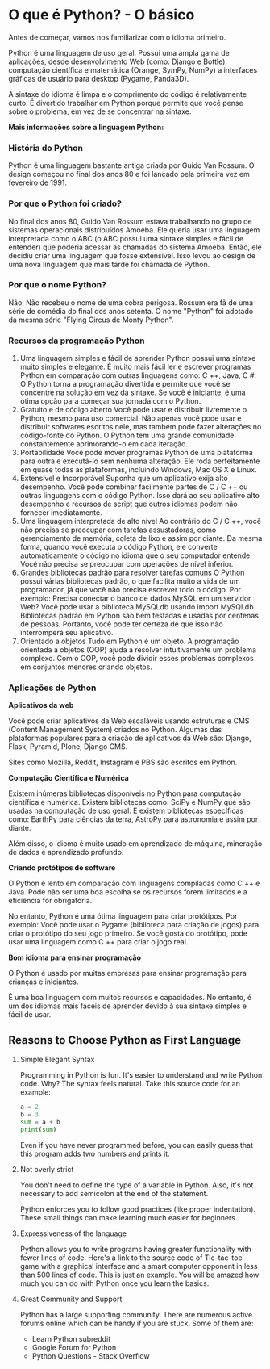 # O que é Python? - O básico

Antes de começar, vamos nos familiarizar com o idioma primeiro.

Python é uma linguagem de uso geral. Possui uma ampla gama de aplicações, desde desenvolvimento Web (como: Django e Bottle), computação científica e matemática (Orange, SymPy, NumPy) a interfaces gráficas de usuário para desktop (Pygame, Panda3D).

A sintaxe do idioma é limpa e o comprimento do código é relativamente curto. É divertido trabalhar em Python porque permite que você pense sobre o problema, em vez de se concentrar na sintaxe.

**Mais informações sobre a linguagem Python:**

### História do Python

Python é uma linguagem bastante antiga criada por Guido Van Rossum. O design começou no final dos anos 80 e foi lançado pela primeira vez em fevereiro de 1991.

### Por que o Python foi criado?

No final dos anos 80, Guido Van Rossum estava trabalhando no grupo de sistemas operacionais distribuídos Amoeba. Ele queria usar uma linguagem interpretada como o ABC (o ABC possui uma sintaxe simples e fácil de entender) que poderia acessar as chamadas do sistema Amoeba. Então, ele decidiu criar uma linguagem que fosse extensível. Isso levou ao design de uma nova linguagem que mais tarde foi chamada de Python.

### Por que o nome Python?

Não. Não recebeu o nome de uma cobra perigosa. Rossum era fã de uma série de comédia do final dos anos setenta. O nome "Python" foi adotado da mesma série "Flying Circus de Monty Python".

### Recursos da programação Python

1. Uma linguagem simples e fácil de aprender
    Python possui uma sintaxe muito simples e elegante. É muito mais fácil ler e escrever programas Python em comparação com outras linguagens como: C ++, Java, C #. O Python torna a programação divertida e permite que você se concentre na solução em vez da sintaxe.
    Se você é iniciante, é uma ótima opção para começar sua jornada com o Python.
2. Gratuito e de código aberto
    Você pode usar e distribuir livremente o Python, mesmo para uso comercial. Não apenas você pode usar e distribuir softwares escritos nele, mas também pode fazer alterações no código-fonte do Python.
    O Python tem uma grande comunidade constantemente aprimorando-o em cada iteração.
3. Portabilidade
    Você pode mover programas Python de uma plataforma para outra e executá-lo sem nenhuma alteração.
    Ele roda perfeitamente em quase todas as plataformas, incluindo Windows, Mac OS X e Linux.
4. Extensível e Incorporável
    Suponha que um aplicativo exija alto desempenho. Você pode combinar facilmente partes de C / C ++ ou outras linguagens com o código Python.
    Isso dará ao seu aplicativo alto desempenho e recursos de script que outros idiomas podem não fornecer imediatamente.
5. Uma linguagem interpretada de alto nível
    Ao contrário do C / C ++, você não precisa se preocupar com tarefas assustadoras, como gerenciamento de memória, coleta de lixo e assim por diante.
    Da mesma forma, quando você executa o código Python, ele converte automaticamente o código no idioma que o seu computador entende. Você não precisa se preocupar com operações de nível inferior.
6. Grandes bibliotecas padrão para resolver tarefas comuns O
    Python possui várias bibliotecas padrão, o que facilita muito a vida de um programador, já que você não precisa escrever todo o código. Por exemplo: Precisa conectar o banco de dados MySQL em um servidor Web? Você pode usar a biblioteca MySQLdb usando import MySQLdb.
    Bibliotecas padrão em Python são bem testadas e usadas por centenas de pessoas. Portanto, você pode ter certeza de que isso não interromperá seu aplicativo.
7. Orientado a objetos
    Tudo em Python é um objeto. A programação orientada a objetos (OOP) ajuda a resolver intuitivamente um problema complexo.
    Com o OOP, você pode dividir esses problemas complexos em conjuntos menores criando objetos.

### Aplicações de Python

**Aplicativos da web**

Você pode criar aplicativos da Web escaláveis ​​usando estruturas e CMS (Content Management System) criados no Python. Algumas das plataformas populares para a criação de aplicativos da Web são: Django, Flask, Pyramid, Plone, Django CMS.

Sites como Mozilla, Reddit, Instagram e PBS são escritos em Python.

**Computação Científica e Numérica**

Existem inúmeras bibliotecas disponíveis no Python para computação científica e numérica. Existem bibliotecas como: SciPy e NumPy que são usadas na computação de uso geral. E existem bibliotecas específicas como: EarthPy para ciências da terra, AstroPy para astronomia e assim por diante.

Além disso, o idioma é muito usado em aprendizado de máquina, mineração de dados e aprendizado profundo.

**Criando protótipos de software**

O Python é lento em comparação com linguagens compiladas como C ++ e Java. Pode não ser uma boa escolha se os recursos forem limitados e a eficiência for obrigatória.

No entanto, Python é uma ótima linguagem para criar protótipos. Por exemplo: Você pode usar o Pygame (biblioteca para criação de jogos) para criar o protótipo do seu jogo primeiro. Se você gosta do protótipo, pode usar uma linguagem como C ++ para criar o jogo real.

**Bom idioma para ensinar programação**

O Python é usado por muitas empresas para ensinar programação para crianças e iniciantes.

É uma boa linguagem com muitos recursos e capacidades. No entanto, é um dos idiomas mais fáceis de aprender devido à sua sintaxe simples e fácil de usar.

## Reasons to Choose Python as First Language

1. Simple Elegant Syntax

    Programming in Python is fun. It's easier to understand and write Python code. Why? The syntax feels natural. Take this source code for an example:

    ```py
    a = 2
    b = 3
    sum = a + b
    print(sum)
    ```

    Even if you have never programmed before, you can easily guess that this program adds two numbers and prints it.

2. Not overly strict

    You don't need to define the type of a variable in Python. Also, it's not necessary to add semicolon at the end of the statement.

    Python enforces you to follow good practices (like proper indentation). These small things can make learning much easier for beginners.

3. Expressiveness of the language

    Python allows you to write programs having greater functionality with fewer lines of code. Here's a link to the source code of Tic-tac-toe game with a graphical interface and a smart computer opponent in less than 500 lines of code. This is just an example. You will be amazed how much you can do with Python once you learn the basics.

4. Great Community and Support

    Python has a large supporting community. There are numerous active forums online which can be handy if you are stuck. Some of them are:

    - Learn Python subreddit
    - Google Forum for Python
    - Python Questions - Stack Overflow
